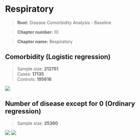 # Respiratory
    
> **Root:** Disease Comorbidity Analysis - Baseline

> **Chapter number:** 10  

> **Chapter name:** Respiratory  

## Comorbidity (Logistic regression)
> Sample size: **212751**  
> Cases: **17135**  
> Controls: **195616**
<img src="/Chapter/Figures/Baseline/LG/Chapter_10.png"/>
<CsvTable src="/Chapter/Data/Baseline/LG/LG_Chapter_10.csv" label="🔍 View full results" />

## Number of disease except for 0 (Ordinary regression)
> Sample size: **25360**
<img src="/Chapter/Figures/Baseline/Histogram/Chapter_10_ba.png"/>
<CsvTable src="/Chapter/Data/Baseline/Histogram/Chapter_10_ba.csv" label="🔍 View full results" />
        
<img src="/Chapter/Figures/Baseline/ORD/Chapter_10.png"/>
<CsvTable src="/Chapter/Data/Baseline/ORD/ORD_Chapter_10.csv" label="🔍 View full results" />
